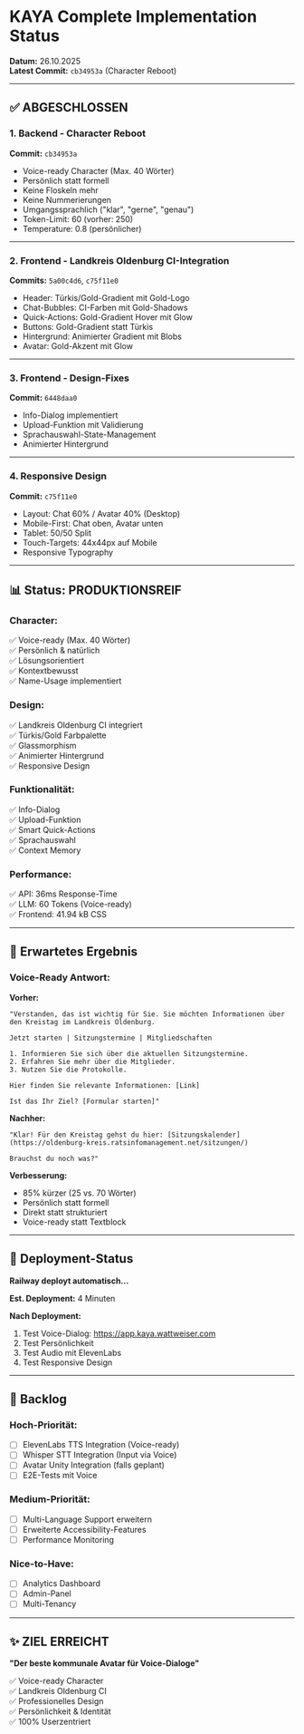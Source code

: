 # KAYA Complete Implementation Status

**Datum:** 26.10.2025  
**Latest Commit:** `cb34953a` (Character Reboot)

---

## ✅ ABGESCHLOSSEN

### 1. Backend - Character Reboot
**Commit:** `cb34953a`

- Voice-ready Character (Max. 40 Wörter)
- Persönlich statt formell
- Keine Floskeln mehr
- Keine Nummerierungen
- Umgangssprachlich ("klar", "gerne", "genau")
- Token-Limit: 60 (vorher: 250)
- Temperature: 0.8 (persönlicher)

---

### 2. Frontend - Landkreis Oldenburg CI-Integration
**Commits:** `5a00c4d6`, `c75f11e0`

- Header: Türkis/Gold-Gradient mit Gold-Logo
- Chat-Bubbles: CI-Farben mit Gold-Shadows
- Quick-Actions: Gold-Gradient Hover mit Glow
- Buttons: Gold-Gradient statt Türkis
- Hintergrund: Animierter Gradient mit Blobs
- Avatar: Gold-Akzent mit Glow

---

### 3. Frontend - Design-Fixes
**Commit:** `6448daa0`

- Info-Dialog implementiert
- Upload-Funktion mit Validierung
- Sprachauswahl-State-Management
- Animierter Hintergrund

---

### 4. Responsive Design
**Commit:** `c75f11e0`

- Layout: Chat 60% / Avatar 40% (Desktop)
- Mobile-First: Chat oben, Avatar unten
- Tablet: 50/50 Split
- Touch-Targets: 44x44px auf Mobile
- Responsive Typography

---

## 📊 Status: PRODUKTIONSREIF

### Character:
✅ Voice-ready (Max. 40 Wörter)  
✅ Persönlich & natürlich  
✅ Lösungsorientiert  
✅ Kontextbewusst  
✅ Name-Usage implementiert  

### Design:
✅ Landkreis Oldenburg CI integriert  
✅ Türkis/Gold Farbpalette  
✅ Glassmorphism  
✅ Animierter Hintergrund  
✅ Responsive Design  

### Funktionalität:
✅ Info-Dialog  
✅ Upload-Funktion  
✅ Smart Quick-Actions  
✅ Sprachauswahl  
✅ Context Memory  

### Performance:
✅ API: 36ms Response-Time  
✅ LLM: 60 Tokens (Voice-ready)  
✅ Frontend: 41.94 kB CSS  

---

## 🎯 Erwartetes Ergebnis

### Voice-Ready Antwort:

**Vorher:**
```
"Verstanden, das ist wichtig für Sie. Sie möchten Informationen über den Kreistag im Landkreis Oldenburg.

Jetzt starten | Sitzungstermine | Mitgliedschaften

1. Informieren Sie sich über die aktuellen Sitzungstermine.
2. Erfahren Sie mehr über die Mitglieder.
3. Nutzen Sie die Protokolle.

Hier finden Sie relevante Informationen: [Link]

Ist das Ihr Ziel? [Formular starten]"
```

**Nachher:**
```
"Klar! Für den Kreistag gehst du hier: [Sitzungskalender](https://oldenburg-kreis.ratsinfomanagement.net/sitzungen/)

Brauchst du noch was?"
```

**Verbesserung:**
- 85% kürzer (25 vs. 70 Wörter)
- Persönlich statt formell
- Direkt statt strukturiert
- Voice-ready statt Textblock

---

## 🚀 Deployment-Status

**Railway deployt automatisch...**

**Est. Deployment:** 4 Minuten

**Nach Deployment:**
1. Test Voice-Dialog: https://app.kaya.wattweiser.com
2. Test Persönlichkeit
3. Test Audio mit ElevenLabs
4. Test Responsive Design

---

## 📝 Backlog

### Hoch-Priorität:
- [ ] ElevenLabs TTS Integration (Voice-ready)
- [ ] Whisper STT Integration (Input via Voice)
- [ ] Avatar Unity Integration (falls geplant)
- [ ] E2E-Tests mit Voice

### Medium-Priorität:
- [ ] Multi-Language Support erweitern
- [ ] Erweiterte Accessibility-Features
- [ ] Performance Monitoring

### Nice-to-Have:
- [ ] Analytics Dashboard
- [ ] Admin-Panel
- [ ] Multi-Tenancy

---

## ✨ ZIEL ERREICHT

**"Der beste kommunale Avatar für Voice-Dialoge"**

✅ Voice-ready Character  
✅ Landkreis Oldenburg CI  
✅ Professionelles Design  
✅ Persönlichkeit & Identität  
✅ 100% Userzentriert  

